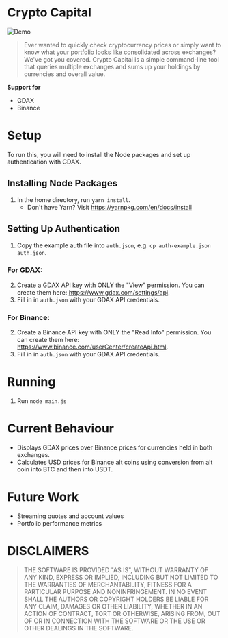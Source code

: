 # Crypto Capital
![Demo](http://g.recordit.co/rPy8xBFceE.gif "Demo")
> Ever wanted to quickly check cryptocurrency prices or simply want to know what your portfolio looks like consolidated across exchanges? We've got you covered. Crypto Capital is a simple command-line tool that queries multiple exchanges and sums up your holdings by currencies and overall value. 

**Support for**
- GDAX
- Binance

# Setup
To run this, you will need to install the Node packages and set up authentication with GDAX.

## Installing Node Packages
1. In the home directory, run `yarn install`.
   - Don't have Yarn? Visit https://yarnpkg.com/en/docs/install

## Setting Up Authentication
1. Copy the example auth file into `auth.json`, e.g. `cp auth-example.json auth.json`.

### For GDAX:
2. Create a GDAX API key with ONLY the "View" permission. You can create them here: https://www.gdax.com/settings/api.
3. Fill in in `auth.json` with your GDAX API credentials.

### For Binance:
2. Create a Binance API key with ONLY the "Read Info" permission. You can create them here: https://www.binance.com/userCenter/createApi.html.
3. Fill in in `auth.json` with your GDAX API credentials.

# Running
1. Run `node main.js`

# Current Behaviour
- Displays GDAX prices over Binance prices for currencies held in both exchanges.
- Calculates USD prices for Binance alt coins using conversion from alt coin into BTC and then into USDT.

# Future Work
- Streaming quotes and account values
- Portfolio performance metrics

# DISCLAIMERS
> THE SOFTWARE IS PROVIDED "AS IS", WITHOUT WARRANTY OF ANY KIND, EXPRESS OR IMPLIED, INCLUDING BUT NOT LIMITED TO THE WARRANTIES OF MERCHANTABILITY, FITNESS FOR A PARTICULAR PURPOSE AND NONINFRINGEMENT. IN NO EVENT SHALL THE AUTHORS OR COPYRIGHT HOLDERS BE LIABLE FOR ANY CLAIM, DAMAGES OR OTHER LIABILITY, WHETHER IN AN ACTION OF CONTRACT, TORT OR OTHERWISE, ARISING FROM, OUT OF OR IN CONNECTION WITH THE SOFTWARE OR THE USE OR OTHER DEALINGS IN THE SOFTWARE.
